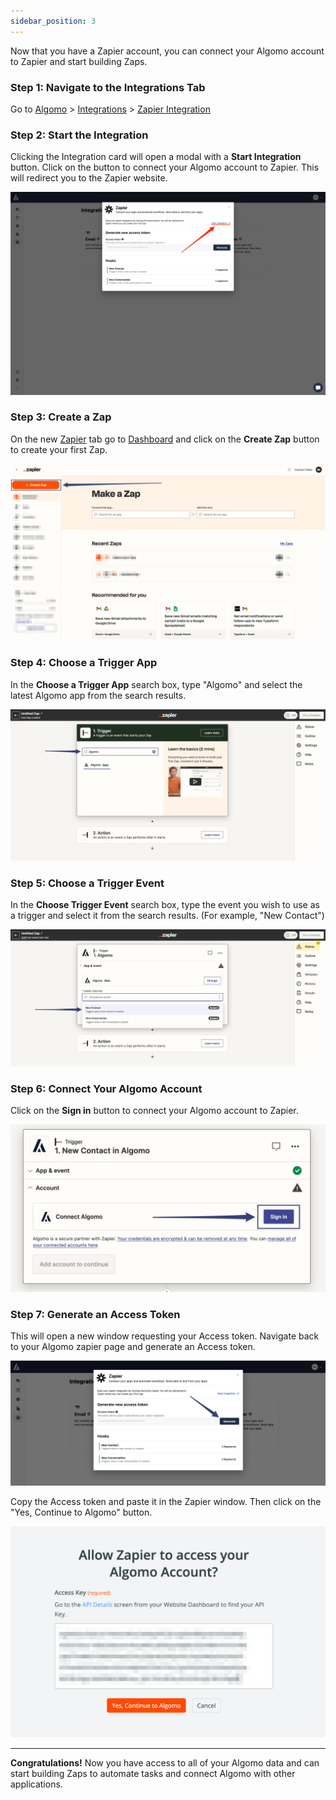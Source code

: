 ```yaml
---
sidebar_position: 3
---
```


Now that you have a Zapier account, you can connect your Algomo account to Zapier and start building Zaps.

### Step 1: Navigate to the Integrations Tab

Go to [Algomo](https://app.algomo.com) > [Integrations](https://app.algomo.com/integrations) > [Zapier Integration](https://app.algomo.com/integrations/zapier)

### Step 2: Start the Integration

Clicking the Integration card will open a modal with a **Start Integration** button. Click on the button to connect your Algomo account to Zapier. This will redirect you to the Zapier website.

![Algomo-Zapier-modal](./images/integration_modal.png)

### Step 3: Create a Zap

On the new [Zapier](https://zapier.com/) tab go to [Dashboard](https://zapier.com/app/dashboard) and click on the **Create Zap** button to create your first Zap.

![create_zap](./images/create_zap.png)

### Step 4: Choose a Trigger App

In the **Choose a Trigger App** search box, type "Algomo" and select the latest Algomo app from the search results.

![choose_app](./images/choose_algomo.png)

### Step 5: Choose a Trigger Event

In the **Choose Trigger Event** search box, type the event you wish to use as a trigger and select it from the search results. (For example, "New Contact")

![choose_event](./images/choose_event.png)

### Step 6: Connect Your Algomo Account

Click on the **Sign in** button to connect your Algomo account to Zapier.

![sign_in](./images/sign_in.png)

### Step 7: Generate an Access Token

This will open a new window requesting your Access token. Navigate back to your Algomo zapier page and generate an Access token.

![generate_access_token](./images/generate_access_token.png)

Copy the Access token and paste it in the Zapier window. Then click on the "Yes, Continue to Algomo" button.

![zapier_access](./images/zapier_access.png)

---

**Congratulations!** Now you have access to all of your Algomo data and can start building Zaps to automate tasks and connect Algomo with other applications.
